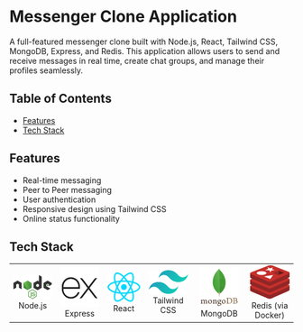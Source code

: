 # Messenger Clone Application

A full-featured messenger clone built with Node.js, React, Tailwind CSS, MongoDB, Express, and Redis. This application allows users to send and receive messages in real time, create chat groups, and manage their profiles seamlessly.

## Table of Contents
- [Features](#features)
- [Tech Stack](#tech-stack)


## Features
- Real-time messaging
- Peer to Peer messaging
- User authentication
- Responsive design using Tailwind CSS
- Online status functionality

## Tech Stack
<table>
  <tr>
    <td align="center" width="150">
      <img src="assets/nodejs.svg" width="70" alt="Node.js"/>
      <br>Node.js
    </td>
     <td align="center" width="150">
      <img src="assets/express-js.png" width="70" alt="Express"/>
      <br>Express
    </td>
    <td align="center" width="150">
      <img src="assets/react.svg" width="70" alt="React"/>
      <br>React
    </td>
    <td align="center" width="150">
      <img src="assets/tailwind-css.svg" width="70" alt="Tailwind CSS"/>
      <br>Tailwind CSS
    </td>
    <td align="center" width="150">
      <img src="assets/mongodb-original-wordmark.svg" width="70" alt="MongoDB"/>
      <br>MongoDB
    </td>
    <td align="center" width="150">
      <img src="assets/redis.svg" width="70" alt="Redis"/>
      <br>Redis (via Docker)
    </td>
  </tr>
</table>
